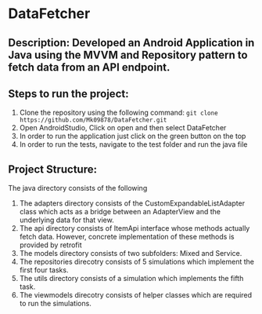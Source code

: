 # DataFetcher

## Description: Developed an Android Application in Java using the MVVM and Repository pattern to fetch data from an API endpoint.

## Steps to run the project:
1. Clone the repository using the following command: 
```git clone https://github.com/Mk09878/DataFetcher.git```
2. Open AndroidStudio, Click on open and then select DataFetcher
3. In order to run the application just click on the green button on the top
4. In order to run the tests, navigate to the test folder and run the java file

## Project Structure:
The java directory consists of the following
1. The adapters directory consists of the CustomExpandableListAdapter class which acts as a bridge between an AdapterView and the underlying data for that view.
2. The api directory consists of ItemApi interface whose methods actually fetch data. However, concrete implementation of these methods is provided by retrofit
3. The models directory consists of two subfolders: Mixed and Service.
4. The repositories direcotry consists of 5 simulations which implement the first four tasks.
5. The utils directory consists of a simulation which implements the fifth task.
6. The viewmodels direcotry consists of helper classes which are required to run the simulations.

